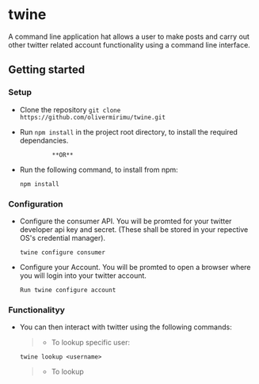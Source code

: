 # twine

A command line application hat allows a user to make posts and carry out other twitter related account functionality using a command line interface.

## Getting started

### Setup

- Clone the repository `git clone https://github.com/olivermirimu/twine.git`
- Run `npm install` in the project root directory, to install the required dependancies.

               **OR**

- Run the following command, to install from npm:

  ```
  npm install
  ```

### Configuration

- Configure the consumer API. You will be promted for your twitter developer api key and secret. (These shall be stored in your repective OS's credential manager).

  ```
  twine configure consumer
  ```

- Configure your Account. You will be promted to open a browser where you will login into your twitter account.
  ```
  Run twine configure account
  ```

### Functionalityy

- You can then interact with twitter using the following commands:
  > - To lookup specific user:
  ```
  twine lookup <username>
  ```
  > - To lookup
